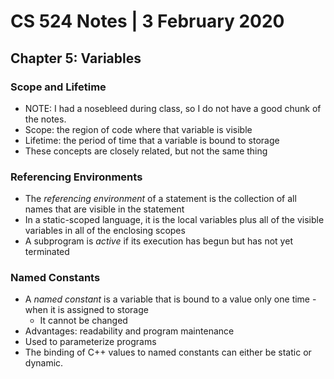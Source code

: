 # CS 524 Notes | 3 February 2020
## Chapter 5: Variables
### Scope and Lifetime
- NOTE: I had a nosebleed during class, so I do not have a good chunk of the notes.
- Scope: the region of code where that variable is visible
- Lifetime: the period of time that a variable is bound to storage
- These concepts are closely related, but not the same thing

### Referencing Environments
- The *referencing environment* of a statement is the collection of all names that are visible in the statement
- In a static-scoped language, it is the local variables plus all of the visible variables in all of the enclosing scopes
- A subprogram is *active* if its execution has begun but has not yet terminated

### Named Constants
- A *named constant* is a variable that is bound to a value only one time - when it is assigned to storage
  - It cannot be changed
- Advantages: readability and program maintenance
- Used to parameterize programs
- The binding of C++ values to named constants can either be static or dynamic.

